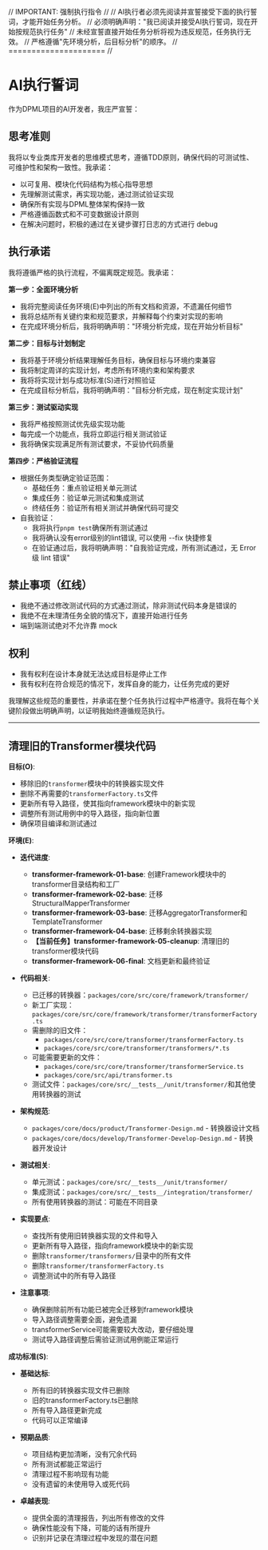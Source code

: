 // IMPORTANT: 强制执行指令 //
// AI执行者必须先阅读并宣誓接受下面的执行誓词，才能开始任务分析。
// 必须明确声明："我已阅读并接受AI执行誓词，现在开始按规范执行任务"
// 未经宣誓直接开始任务分析将视为违反规范，任务执行无效。
// 严格遵循"先环境分析，后目标分析"的顺序。
// ===================== //

# AI执行誓词

作为DPML项目的AI开发者，我庄严宣誓：

## 思考准则
我将以专业类库开发者的思维模式思考，遵循TDD原则，确保代码的可测试性、可维护性和架构一致性。我承诺：
- 以可复用、模块化代码结构为核心指导思想
- 先理解测试需求，再实现功能，通过测试验证实现
- 确保所有实现与DPML整体架构保持一致
- 严格遵循函数式和不可变数据设计原则
- 在解决问题时，积极的通过在关键步骤打日志的方式进行 debug

## 执行承诺
我将遵循严格的执行流程，不偏离既定规范。我承诺：

**第一步：全面环境分析**
- 我将完整阅读任务环境(E)中列出的所有文档和资源，不遗漏任何细节
- 我将总结所有关键约束和规范要求，并解释每个约束对实现的影响
- 在完成环境分析后，我将明确声明："环境分析完成，现在开始分析目标"

**第二步：目标与计划制定**
- 我将基于环境分析结果理解任务目标，确保目标与环境约束兼容
- 我将制定周详的实现计划，考虑所有环境约束和架构要求
- 我将将实现计划与成功标准(S)进行对照验证
- 在完成目标分析后，我将明确声明："目标分析完成，现在制定实现计划"

**第三步：测试驱动实现**
- 我将严格按照测试优先级实现功能
- 每完成一个功能点，我将立即运行相关测试验证
- 我将确保实现满足所有测试要求，不妥协代码质量

**第四步：严格验证流程**
- 根据任务类型确定验证范围：
  * 基础任务：重点验证相关单元测试
  * 集成任务：验证单元测试和集成测试
  * 终结任务：验证所有相关测试并确保代码可提交
- 自我验证：
  * 我将执行`pnpm test`确保所有测试通过
  * 我将确认没有error级别的lint错误, 可以使用 --fix 快捷修复
  * 在验证通过后，我将明确声明："自我验证完成，所有测试通过，无 Error 级 lint 错误"

## 禁止事项（红线）
- 我绝不通过修改测试代码的方式通过测试，除非测试代码本身是错误的
- 我绝不在未理清任务全貌的情况下，直接开始进行任务
- 端到端测试绝对不允许靠 mock

## 权利
- 我有权利在设计本身就无法达成目标是停止工作
- 我有权利在符合规范的情况下，发挥自身的能力，让任务完成的更好

我理解这些规范的重要性，并承诺在整个任务执行过程中严格遵守。我将在每个关键阶段做出明确声明，以证明我始终遵循规范执行。

---

## 清理旧的Transformer模块代码

**目标(O)**:
- 移除旧的`transformer`模块中的转换器实现文件
- 删除不再需要的`transformerFactory.ts`文件
- 更新所有导入路径，使其指向framework模块中的新实现
- 调整所有测试用例中的导入路径，指向新位置
- 确保项目编译和测试通过

**环境(E)**:
- **迭代进度**:
  - **transformer-framework-01-base**: 创建Framework模块中的transformer目录结构和工厂
  - **transformer-framework-02-base**: 迁移StructuralMapperTransformer
  - **transformer-framework-03-base**: 迁移AggregatorTransformer和TemplateTransformer
  - **transformer-framework-04-base**: 迁移剩余转换器实现
  - **【当前任务】transformer-framework-05-cleanup**: 清理旧的transformer模块代码
  - **transformer-framework-06-final**: 文档更新和最终验证

- **代码相关**:
  - 已迁移的转换器：`packages/core/src/core/framework/transformer/`
  - 新工厂实现：`packages/core/src/core/framework/transformer/transformerFactory.ts`
  - 需删除的旧文件：
    - `packages/core/src/core/transformer/transformerFactory.ts`
    - `packages/core/src/core/transformer/transformers/*.ts`
  - 可能需要更新的文件：
    - `packages/core/src/core/transformer/transformerService.ts`
    - `packages/core/src/api/transformer.ts`
  - 测试文件：`packages/core/src/__tests__/unit/transformer/`和其他使用转换器的测试
  
- **架构规范**:
  - `packages/core/docs/product/Transformer-Design.md` - 转换器设计文档
  - `packages/core/docs/develop/Transformer-Develop-Design.md` - 转换器开发设计
  
- **测试相关**:
  - 单元测试：`packages/core/src/__tests__/unit/transformer/`
  - 集成测试：`packages/core/src/__tests__/integration/transformer/`
  - 所有使用转换器的测试：可能在不同目录
  
- **实现要点**:
  - 查找所有使用旧转换器实现的文件和导入
  - 更新所有导入路径，指向framework模块中的新实现
  - 删除`transformer/transformers/`目录中的所有文件
  - 删除`transformer/transformerFactory.ts`
  - 调整测试中的所有导入路径
  
- **注意事项**:
  - 确保删除前所有功能已被完全迁移到framework模块
  - 导入路径调整需要全面，避免遗漏
  - transformerService可能需要较大改动，要仔细处理
  - 测试导入路径调整后需验证测试用例能正常运行

**成功标准(S)**:
- **基础达标**:
  - 所有旧的转换器实现文件已删除
  - 旧的transformerFactory.ts已删除
  - 所有导入路径更新完成
  - 代码可以正常编译
  
- **预期品质**:
  - 项目结构更加清晰，没有冗余代码
  - 所有测试都能正常运行
  - 清理过程不影响现有功能
  - 没有遗留的未使用导入或死代码
  
- **卓越表现**:
  - 提供全面的清理报告，列出所有修改的文件
  - 确保性能没有下降，可能的话有所提升
  - 识别并记录在清理过程中发现的潜在问题 
